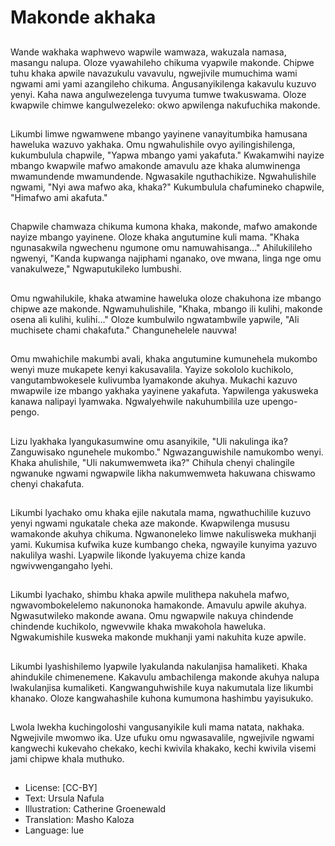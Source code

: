 # Makonde akhaka

##
Wande wakhaka waphwevo wapwile wamwaza, wakuzala namasa, masangu nalupa. Oloze vyawahileho chikuma vyapwile makonde. Chipwe tuhu khaka apwile navazukulu vavavulu, ngwejivile mumuchima wami ngwami ami yami azangileho chikuma. Angusanyikilenga kakavulu kuzuvo yenyi. Kaha nawa angulwezelenga tuvyuma tumwe twakuswama. Oloze kwapwile chimwe kangulwezeleko: okwo apwilenga nakufuchika makonde.

##
Likumbi limwe ngwamwene mbango yayinene vanayitumbika hamusana haweluka wazuvo yakhaka. Omu ngwahulishile ovyo ayilingishilenga, kukumbulula chapwile, "Yapwa mbango yami yakafuta." Kwakamwihi nayize mbango kwapwile mafwo amakonde amavulu aze khaka alumwinenga mwamundende mwamundende. Ngwasakile nguthachikize. Ngwahulishile ngwami, "Nyi awa mafwo aka, khaka?" Kukumbulula chafumineko chapwile, "Himafwo ami akafuta."

##
Chapwile chamwaza chikuma kumona khaka, makonde, mafwo amakonde nayize mbango yayinene. Oloze khaka angutumine kuli mama. "Khaka ngunasakwila ngwechenu ngumone omu namuwahisanga..." Ahilukilileho ngwenyi, "Kanda kupwanga najiphami nganako, ove mwana, linga nge omu vanakulweze," Ngwaputukileko lumbushi.

##
Omu ngwahilukile, khaka atwamine haweluka oloze chakuhona ize mbango chipwe aze makonde. Ngwamuhulishile, "Khaka, mbango ili kulihi, makonde osena ali kulihi, kulihi..." Oloze kumbulwilo ngwatambwile yapwile, "Ali muchisete chami chakafuta." Changunehelele nauvwa!

##
Omu mwahichile makumbi avali, khaka angutumine kumunehela mukombo wenyi muze mukapete kenyi kakusavalila. Yayize sokololo kuchikolo, vangutambwokesele kulivumba lyamakonde akuhya. Mukachi kazuvo mwapwile ize mbango yakhaka yayinene yakafuta. Yapwilenga yakusweka kanawa nalipayi lyamwaka. Ngwalyehwile nakuhumbilila uze upengo-pengo.

##
Lizu lyakhaka lyangukasumwine omu asanyikile, "Uli nakulinga ika? Zanguwisako ngunehele mukombo." Ngwazanguwishile namukombo wenyi. Khaka ahulishile, "Uli nakumwemweta ika?" Chihula chenyi chalingile ngwanuke ngwami ngwapwile likha nakumwemweta hakuwana chiswamo chenyi chakafuta.

##
Likumbi lyachako omu khaka ejile nakutala mama, ngwathuchilile kuzuvo yenyi ngwami ngukatale cheka aze makonde. Kwapwilenga mususu wamakonde akuhya chikuma. Ngwanoneleko limwe nakulisweka mukhanji yami. Kukumisa kufwika kuze kumbango cheka, ngwayile kunyima yazuvo nakulilya washi. Lyapwile likonde lyakuyema chize kanda ngwivwengangaho lyehi.

##
Likumbi lyachako, shimbu khaka apwile mulithepa nakuhela mafwo, ngwavombokelelemo nakunonoka hamakonde. Amavulu apwile akuhya. Ngwasutwileko makonde awana. Omu ngwapwile nakuya chindende chindende kuchikolo, ngwevwile khaka mwakohola haweluka. Ngwakumishile kusweka makonde mukhanji yami nakuhita kuze apwile.

##
Likumbi lyashishilemo lyapwile lyakulanda nakulanjisa hamaliketi. Khaka ahindukile chimenemene. Kakavulu ambachilenga makonde akuhya nalupa lwakulanjisa kumaliketi. Kangwanguhwishile kuya nakumutala lize likumbi khanako. Oloze kangwahashile kuhona kumumona hashimbu yayisukuko.

##
Lwola lwekha kuchingoloshi vangusanyikile kuli mama natata, nakhaka. Ngwejivile mwomwo ika. Uze ufuku omu ngwasavalile, ngwejivile ngwami kangwechi kukevaho chekako, kechi kwivila khakako, kechi kwivila visemi jami chipwe khala muthuko.

##
* License: [CC-BY]
* Text: Ursula Nafula
* Illustration: Catherine Groenewald
* Translation: Masho Kaloza
* Language: lue
